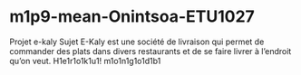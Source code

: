 # m1p9-mean-Onintsoa-ETU1027

Projet e-kaly 
Sujet
E-Kaly est une société de livraison qui permet de commander des plats dans divers restaurants et de se faire livrer à l’endroit qu’on veut.
H1e1r1o1k1u1!
m1o1n1g1o1d1b1
